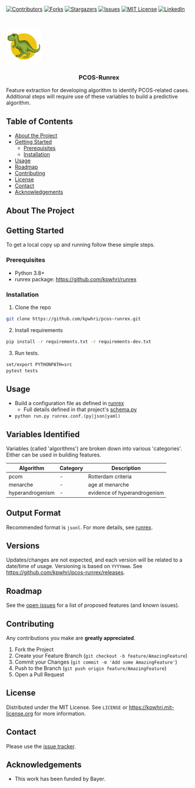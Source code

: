 





<!-- PROJECT SHIELDS -->
<!--
*** I'm using markdown "reference style" links for readability.
*** Reference links are enclosed in brackets [ ] instead of parentheses ( ).
*** See the bottom of this document for the declaration of the reference variables
*** for contributors-url, forks-url, etc. This is an optional, concise syntax you may use.
*** https://www.markdownguide.org/basic-syntax/#reference-style-links
-->
[![Contributors][contributors-shield]][contributors-url]
[![Forks][forks-shield]][forks-url]
[![Stargazers][stars-shield]][stars-url]
[![Issues][issues-shield]][issues-url]
[![MIT License][license-shield]][license-url]
[![LinkedIn][linkedin-shield]][linkedin-url]



<!-- PROJECT LOGO -->
<br />
<div>
  <p>
    <a href="https://github.com/kpwhri/pcos-runrex">
      <img src="images/logo.png" alt="Logo">
    </a>
  </p>

  <h3 align="center">PCOS-Runrex</h3>

  <p>
    Feature extraction for developing algorithm to identify PCOS-related cases.
    Additional steps will require use of these variables to build a predictive algorithm.
  </p>
</div>


<!-- TABLE OF CONTENTS -->
## Table of Contents

* [About the Project](#about-the-project)
* [Getting Started](#getting-started)
  * [Prerequisites](#prerequisites)
  * [Installation](#installation)
* [Usage](#usage)
* [Roadmap](#roadmap)
* [Contributing](#contributing)
* [License](#license)
* [Contact](#contact)
* [Acknowledgements](#acknowledgements)



<!-- ABOUT THE PROJECT -->
## About The Project

<!-- [![Product Name Screen Shot][product-screenshot]](https://example.com) -->


<!-- GETTING STARTED -->
## Getting Started

To get a local copy up and running follow these simple steps.

### Prerequisites

* Python 3.8+
* runrex package: https://github.com/kpwhri/runrex

### Installation
 
1. Clone the repo
```sh
git clone https://github.com/kpwhri/pcos-runrex.git
```
2. Install requirements
```sh
pip install -r requirements.txt -r requirements-dev.txt
```
3. Run tests.
```sh
set/export PYTHONPATH=src
pytest tests
```


<!-- USAGE EXAMPLES -->
## Usage

* Build a configuration file as defined in [runrex](https://github.com/kpwhri/runrex)
    - Full details defined in that project's [schema.py](https://github.com/kpwhri/runrex/blob/master/src/runrex/schema.py)
* `python run.py runrex.conf.(py|json|yaml)`


## Variables Identified

Variables (called 'algorithms') are broken down into various 'categories'. Either can be used in building features.

|Algorithm|Category|Description|
|---|---|---|
|pcom|-|Rotterdam criteria|
|menarche|-|age at menarche|
|hyperandrogenism|-|evidence of hyperandrogenism|


## Output Format

Recommended format is `jsonl`. For more details, see [runrex](https://github.com/kpwhri/runrex).


## Versions

<!-- Uses [SEMVER](https://semver.org/). -->

Updates/changes are not expected, and each version will be related to a date/time of usage. Versioning is based on `YYYYmmm`. See https://github.com/kpwhri/pcos-runrex/releases.

<!-- ROADMAP -->
## Roadmap

See the [open issues](https://github.com/kpwhri/pcos-runrex/issues) for a list of proposed features (and known issues).



<!-- CONTRIBUTING -->
## Contributing

Any contributions you make are **greatly appreciated**.

1. Fork the Project
2. Create your Feature Branch (`git checkout -b feature/AmazingFeature`)
3. Commit your Changes (`git commit -m 'Add some AmazingFeature'`)
4. Push to the Branch (`git push origin feature/AmazingFeature`)
5. Open a Pull Request


<!-- LICENSE -->
## License

Distributed under the MIT License. See `LICENSE` or https://kpwhri.mit-license.org for more information.



<!-- CONTACT -->
## Contact

Please use the [issue tracker](https://github.com/kpwhri/pcos-runrex/issues). 


<!-- ACKNOWLEDGEMENTS -->
## Acknowledgements

* This work has been funded by Bayer.





<!-- MARKDOWN LINKS & IMAGES -->
<!-- https://www.markdownguide.org/basic-syntax/#reference-style-links -->
[contributors-shield]: https://img.shields.io/github/contributors/kpwhri/pcos-runrex.svg?style=flat-square
[contributors-url]: https://github.com/kpwhri/pcos-runrex/graphs/contributors
[forks-shield]: https://img.shields.io/github/forks/kpwhri/pcos-runrex.svg?style=flat-square
[forks-url]: https://github.com/kpwhri/pcos-runrex/network/members
[stars-shield]: https://img.shields.io/github/stars/kpwhri/pcos-runrex.svg?style=flat-square
[stars-url]: https://github.com/kpwhri/pcos-runrex/stargazers
[issues-shield]: https://img.shields.io/github/issues/kpwhri/pcos-runrex.svg?style=flat-square
[issues-url]: https://github.com/kpwhri/pcos-runrex/issues
[license-shield]: https://img.shields.io/github/license/kpwhri/pcos-runrex.svg?style=flat-square
[license-url]: https://kpwhri.mit-license.org/
[linkedin-shield]: https://img.shields.io/badge/-LinkedIn-black.svg?style=flat-square&logo=linkedin&colorB=555
[linkedin-url]: https://www.linkedin.com/company/kaiserpermanentewashingtonresearch
<!-- [product-screenshot]: images/screenshot.png -->

